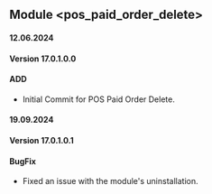 ## Module <pos_paid_order_delete>

#### 12.06.2024
#### Version 17.0.1.0.0
#### ADD
- Initial Commit for POS Paid Order Delete.

#### 19.09.2024
#### Version 17.0.1.0.1
#### BugFix
- Fixed an issue with the module's uninstallation.
